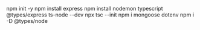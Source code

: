 npm init -y
npm install express
npm install nodemon typescript @types/express ts-node --dev
npx tsc --init
npm i mongoose dotenv
npm i -D @types/node


<!-- npm i express mongoose cors zod jsonwebtoken bcryptjs helmet morgan express-rate-limit
npm i -D typescript ts-node-dev @types/node @types/express @types/jsonwebtoken @types/bcryptjs
npx tsc --init
npm i nodemon typescript @types/express ts-node --dev -->